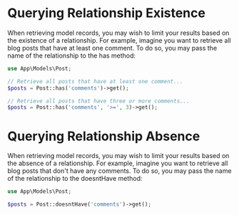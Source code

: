 # Querying Relationship Existence

When retrieving model records, you may wish to limit your results based on the existence of a relationship. For example, imagine you want to retrieve all blog posts that have at least one comment. To do so, you may pass the name of the relationship to the has method:

```php
use App\Models\Post;

// Retrieve all posts that have at least one comment...
$posts = Post::has('comments')->get();
```

```php
// Retrieve all posts that have three or more comments...
$posts = Post::has('comments', '>=', 3)->get();
```

# Querying Relationship Absence

When retrieving model records, you may wish to limit your results based on the absence of a relationship. For example, imagine you want to retrieve all blog posts that don't have any comments. To do so, you may pass the name of the relationship to the doesntHave method:

```php
use App\Models\Post;

$posts = Post::doesntHave('comments')->get();
```
